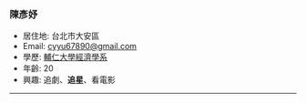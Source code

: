 ### 陳彥妤

- 居住地: 台北市大安區
- Email: cyyu67890@gmail.com
- 學歷: [輔仁大學經濟學系](https://www.economics.fju.edu.tw/)
- 年齡: 20
- 興趣: 追劇、**追星**、看電影
<hr>
